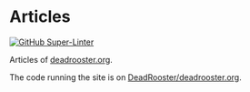 # Articles

[![GitHub Super-Linter][1]][2]

Articles of [deadrooster.org][3].

The code running the site is on [DeadRooster/deadrooster.org][4].

[1]:
  https://github.com/DeadRooster/articles/workflows/Lint%20Code%20Base/badge.svg
[2]: https://github.com/marketplace/actions/super-linter
[3]: https://deadrooster.org
[4]: https://github.com/DeadRooster/deadrooster.org
